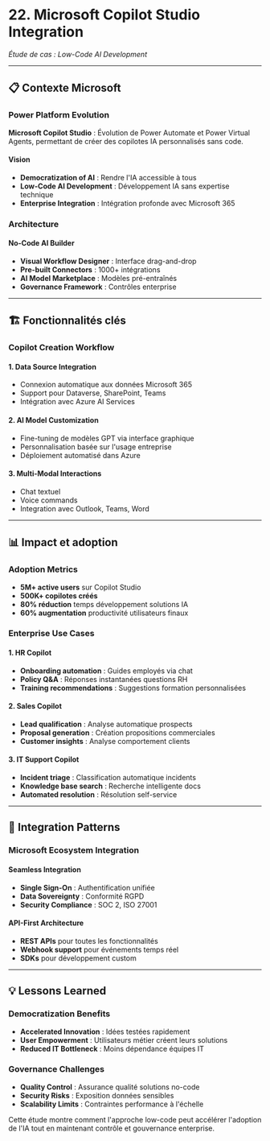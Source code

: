 # 22. Microsoft Copilot Studio Integration

*Étude de cas : Low-Code AI Development*

---

## 📋 Contexte Microsoft

### Power Platform Evolution

**Microsoft Copilot Studio** : Évolution de Power Automate et Power Virtual Agents, permettant de créer des copilotes IA personnalisés sans code.

#### Vision
- **Democratization of AI** : Rendre l'IA accessible à tous
- **Low-Code AI Development** : Développement IA sans expertise technique
- **Enterprise Integration** : Intégration profonde avec Microsoft 365

### Architecture

#### No-Code AI Builder
- **Visual Workflow Designer** : Interface drag-and-drop
- **Pre-built Connectors** : 1000+ intégrations
- **AI Model Marketplace** : Modèles pré-entraînés
- **Governance Framework** : Contrôles enterprise

---

## 🏗️ Fonctionnalités clés

### Copilot Creation Workflow

#### 1. Data Source Integration
- Connexion automatique aux données Microsoft 365
- Support pour Dataverse, SharePoint, Teams
- Intégration avec Azure AI Services

#### 2. AI Model Customization
- Fine-tuning de modèles GPT via interface graphique
- Personnalisation basée sur l'usage entreprise
- Déploiement automatisé dans Azure

#### 3. Multi-Modal Interactions
- Chat textuel
- Voice commands
- Integration avec Outlook, Teams, Word

---

## 📊 Impact et adoption

### Adoption Metrics
- **5M+ active users** sur Copilot Studio
- **500K+ copilotes créés**
- **80% réduction** temps développement solutions IA
- **60% augmentation** productivité utilisateurs finaux

### Enterprise Use Cases

#### 1. HR Copilot
- **Onboarding automation** : Guides employés via chat
- **Policy Q&A** : Réponses instantanées questions RH
- **Training recommendations** : Suggestions formation personnalisées

#### 2. Sales Copilot
- **Lead qualification** : Analyse automatique prospects
- **Proposal generation** : Création propositions commerciales
- **Customer insights** : Analyse comportement clients

#### 3. IT Support Copilot
- **Incident triage** : Classification automatique incidents
- **Knowledge base search** : Recherche intelligente docs
- **Automated resolution** : Résolution self-service

---

## 🔄 Integration Patterns

### Microsoft Ecosystem Integration

#### Seamless Integration
- **Single Sign-On** : Authentification unifiée
- **Data Sovereignty** : Conformité RGPD
- **Security Compliance** : SOC 2, ISO 27001

#### API-First Architecture
- **REST APIs** pour toutes les fonctionnalités
- **Webhook support** pour événements temps réel
- **SDKs** pour développement custom

---

## 💡 Lessons Learned

### Democratization Benefits
- **Accelerated Innovation** : Idées testées rapidement
- **User Empowerment** : Utilisateurs métier créent leurs solutions
- **Reduced IT Bottleneck** : Moins dépendance équipes IT

### Governance Challenges
- **Quality Control** : Assurance qualité solutions no-code
- **Security Risks** : Exposition données sensibles
- **Scalability Limits** : Contraintes performance à l'échelle

Cette étude montre comment l'approche low-code peut accélérer l'adoption de l'IA tout en maintenant contrôle et gouvernance enterprise.
